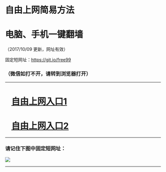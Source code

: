 ﻿# 自由上网简易方法

# 电脑、手机一键翻墙

（2017/10/09 更新，网址有效）

固定短网址：https://git.io/free99

### （微信如打不开，请转到浏览器打开）


***





# &nbsp;&nbsp; <a href="http://ft54207044.fwq-tz-1001.info/fwqtz01.html?t=100900110831 " target="_blank">自由上网入口1</a>
# &nbsp;&nbsp; <a href="http://ft1351113678.fwq-tz-1002.info/fwqtz02.html?t=100900121356 " target="_blank">自由上网入口2</a>
***

### 请记住下图中固定短网址：

<img src="https://s3-us-west-2.amazonaws.com/fwq-1001/yjfq-20170905okok.png" /> 


***

